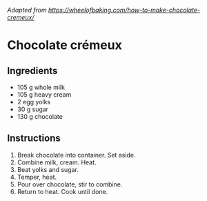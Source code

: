 *Adapted from https://wheelofbaking.com/how-to-make-chocolate-cremeux/* 

# Chocolate cr&eacute;meux

## Ingredients
 - 105 g whole milk
 - 105 g heavy cream
 - 2 egg yolks
 - 30 g sugar
 - 130 g chocolate

## Instructions

 1. Break chocolate into container. Set aside.
 2. Combine milk, cream. Heat.
 3. Beat yolks and sugar.
 4. Temper, heat.
 5. Pour over chocolate, stir to combine.
 6. Return to heat. Cook until done.
